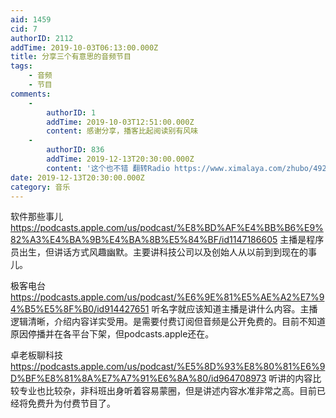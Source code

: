 ```yaml
---
aid: 1459
cid: 7
authorID: 2112
addTime: 2019-10-03T06:13:00.000Z
title: 分享三个有意思的音频节目
tags:
    - 音频
    - 节目
comments:
    -
        authorID: 1
        addTime: 2019-10-03T12:51:00.000Z
        content: 感谢分享，播客比起阅读别有风味
    -
        authorID: 836
        addTime: 2019-12-13T20:30:00.000Z
        content: '这个也不错 翻转Radio https://www.ximalaya.com/zhubo/49273220 人文社科扫盲前沿都有'
date: 2019-12-13T20:30:00.000Z
category: 音乐
---
```


软件那些事儿 https://podcasts.apple.com/us/podcast/%E8%BD%AF%E4%BB%B6%E9%82%A3%E4%BA%9B%E4%BA%8B%E5%84%BF/id1147186605 主播是程序员出生，但讲话方式风趣幽默。主要讲科技公司以及创始人从以前到到现在的事儿。

极客电台 https://podcasts.apple.com/us/podcast/%E6%9E%81%E5%AE%A2%E7%94%B5%E5%8F%B0/id914427651 听名字就应该知道主播是讲什么内容。主播逻辑清晰，介绍内容详实受用。是需要付费订阅但音频是公开免费的。目前不知道原因停播并在各平台下架，但podcasts.apple还在。

卓老板聊科技 https://podcasts.apple.com/us/podcast/%E5%8D%93%E8%80%81%E6%9D%BF%E8%81%8A%E7%A7%91%E6%8A%80/id964708973 听讲的内容比较专业也比较杂，非科班出身听着容易蒙圈，但是讲述内容水准非常之高。目前已经将免费升为付费节目了。
